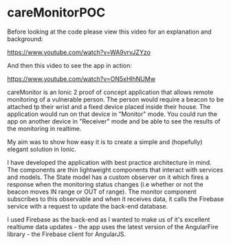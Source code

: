# careMonitorPOC

Before looking at the code please view this video for an explanation and background:

https://www.youtube.com/watch?v=WA9vrvJZYzo

And then this video to see the app in action:

https://www.youtube.com/watch?v=ON5xHlhNUMw

careMonitor is an Ionic 2 proof of concept application that allows remote monitoring of a vulnerable person.  The person would
require a beacon to be attached tp their wrist and a fixed device placed inside their house.  The application
would run on that device in "Monitor" mode.  You could run the app on another device in "Receiver" mode and be able to
see the results of the monitoring in realtime.

My aim was to show how easy it is to create a simple and (hopefully) elegant solution in Ionic.

I have developed the application with best practice architecture in mind.  The components are thin lightweight components 
that interact with services and models.  The State model has a custom observer on it which fires a response when the monitoring
status changes (i.e whether or not the beacon moves IN range or OUT of range).  The monitor component subscribes to this
observable and when it receives data, it calls the Firebase service with a request to update the back-end database.

I used Firebase as the back-end as I wanted to make us of it's excellent realtiume data updates - the app uses the latest version
of the AngularFire library - the Firebase client for AngularJS.